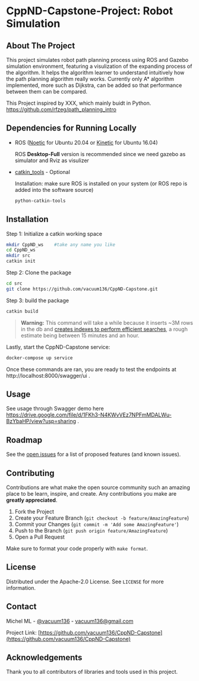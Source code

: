 # CppND-Capstone-Project: Robot Simulation

## About The Project

This project simulates robot path planning process using ROS and Gazebo simulation environment, featuring a visulization of the expanding process of the algorithm. It helps the algorithm learner to understand intuitively how the path planning algorithm really works. Currently only A* algorithm implemented, more such as Dijkstra, can be added so that performance between them can be compared.

This Project inspired by XXX, which mainly buidt in Python. https://github.com/rfzeg/path_planning_intro

## Dependencies for Running Locally

- ROS ([Noetic][ros-noetic-installation] for Ubuntu 20.04 or [Kinetic][ros-kinetic-installation] for Ubuntu 16.04)
  
  ROS **Desktop-Full** version is recommended since we need gazebo as simulator and Rviz as visulizer

- [catkin_tools][catkin-tools-doc] - Optional
  
  Installation: make sure ROS is installed on your system (or ROS repo is added into the software source)
  ```bash
  python-catkin-tools
  ```

## Installation

Step 1: Initialize a catkin working space

```bash
mkdir CppND_ws    #take any name you like
cd CppND_ws
mkdir src
catkin init
```

Step 2: Clone the package

```bash
cd src
git clone https://github.com/vacuum136/CppND-Capstone.git
```

Step 3: build the package

```bash
catkin build
```


> **Warning:** This command will take a while because it inserts ~3M rows in the db and [creates indexes to perform efficient searches](https://rdkit.org/docs/Cartridge.html), a rough estimate being between 15 minutes and an hour.

Lastly, start the CppND-Capstone service:

```bash
docker-compose up service
```

Once these commands are ran, you are ready to test the endpoints at http://localhost:8000/swagger/ui .

<!-- USAGE EXAMPLES -->
## Usage

See usage through Swagger demo here https://drive.google.com/file/d/1FKh3-N4KWvVEz7NPFmMDALWu-BzYbaHP/view?usp=sharing .

<!-- ROADMAP -->
## Roadmap

See the [open issues](https://github.com/vacuum136/CppND-Capstone/issues) for a list of proposed features (and known issues).

<!-- CONTRIBUTING -->
## Contributing

Contributions are what make the open source community such an amazing place to be learn, inspire, and create. Any contributions you make are **greatly appreciated**.

1. Fork the Project
2. Create your Feature Branch (`git checkout -b feature/AmazingFeature`)
3. Commit your Changes (`git commit -m 'Add some AmazingFeature'`)
4. Push to the Branch (`git push origin feature/AmazingFeature`)
5. Open a Pull Request

Make sure to format your code properly with `make format`.

<!-- LICENSE -->
## License

Distributed under the Apache-2.0 License. See `LICENSE` for more information.



<!-- CONTACT -->
## Contact

Michel ML - [@vacuum136](https://github.com/vacuum136) - vacuum136@gmail.com

Project Link: [https://github.com/vacuum136/CppND-Capstone](https://github.com/vacuum136/CppND-Capstone)

<!-- ACKNOWLEDGEMENTS -->
## Acknowledgements

Thank you to all contributors of libraries and tools used in this project.

<!-- MARKDOWN LINKS & IMAGES -->
<!-- https://www.markdownguide.org/basic-syntax/#reference-style-links -->
[contributors-shield]: https://img.shields.io/github/contributors/vacuum136/CppND-Capstone.svg?style=for-the-badge
[contributors-url]: https://github.com/vacuum136/CppND-Capstone/graphs/contributors
[forks-shield]: https://img.shields.io/github/forks/vacuum136/CppND-Capstone.svg?style=for-the-badge
[forks-url]: https://github.com/vacuum136/CppND-Capstone/network/members
[stars-shield]: https://img.shields.io/github/stars/vacuum136/CppND-Capstone.svg?style=for-the-badge
[stars-url]: https://github.com/vacuum136/CppND-Capstone/stargazers
[issues-shield]: https://img.shields.io/github/issues/vacuum136/CppND-Capstone.svg?style=for-the-badge
[issues-url]: https://github.com/vacuum136/CppND-Capstone/issues
[license-shield]: https://img.shields.io/github/license/vacuum136/CppND-Capstone.svg?style=for-the-badge
[license-url]: https://github.com/vacuum136/CppND-Capstone/blob/master/LICENSE.txt
[linkedin-shield]: https://img.shields.io/badge/-LinkedIn-black.svg?style=for-the-badge&logo=linkedin&colorB=555
[linkedin-url]: https://www.linkedin.com/in/michelmoreau1/
[product-screenshot]: CppND-Capstone.png

[catkin-tools-doc]: https://catkin-tools.readthedocs.io/en/latest/installing.html
[ros-noetic-installation]: http://wiki.ros.org/noetic/Installation/Ubuntu
[ros-kinetic-installation]: http://wiki.ros.org/kinetic/Installation/Ubuntu